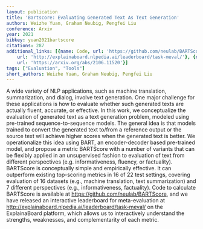 ```yaml
---
layout: publication
title: 'Bartscore: Evaluating Generated Text As Text Generation'
authors: Weizhe Yuan, Graham Neubig, Pengfei Liu
conference: Arxiv
year: 2021
bibkey: yuan2021bartscore
citations: 287
additional_links: [{name: Code, url: 'https://github.com/neulab/BARTScore,'}, {name: Code,
    url: 'http://explainaboard.nlpedia.ai/leaderboard/task-meval/'}, {name: Paper,
    url: 'https://arxiv.org/abs/2106.11520'}]
tags: ["Evaluation", "Tools"]
short_authors: Weizhe Yuan, Graham Neubig, Pengfei Liu
---
```

A wide variety of NLP applications, such as machine translation,
summarization, and dialog, involve text generation. One major challenge for
these applications is how to evaluate whether such generated texts are actually
fluent, accurate, or effective. In this work, we conceptualize the evaluation
of generated text as a text generation problem, modeled using pre-trained
sequence-to-sequence models. The general idea is that models trained to convert
the generated text to/from a reference output or the source text will achieve
higher scores when the generated text is better. We operationalize this idea
using BART, an encoder-decoder based pre-trained model, and propose a metric
BARTScore with a number of variants that can be flexibly applied in an
unsupervised fashion to evaluation of text from different perspectives (e.g.
informativeness, fluency, or factuality). BARTScore is conceptually simple and
empirically effective. It can outperform existing top-scoring metrics in 16 of
22 test settings, covering evaluation of 16 datasets (e.g., machine
translation, text summarization) and 7 different perspectives (e.g.,
informativeness, factuality). Code to calculate BARTScore is available at
https://github.com/neulab/BARTScore, and we have released an interactive
leaderboard for meta-evaluation at
http://explainaboard.nlpedia.ai/leaderboard/task-meval/ on the ExplainaBoard
platform, which allows us to interactively understand the strengths,
weaknesses, and complementarity of each metric.